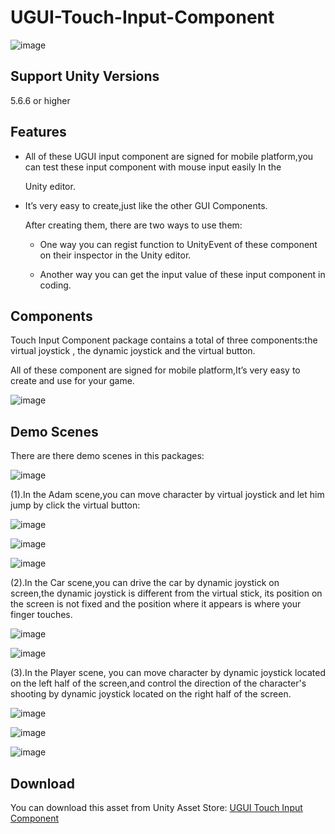 # UGUI-Touch-Input-Component
![image](https://github.com/swordmaster003/UGUI-Touch-Input-Component/blob/master/Screenshots/Cover.png)

## Support Unity Versions

5.6.6 or higher

## Features

- All of these UGUI input component are signed for mobile platform,you can test these input component with mouse input easily In the

  Unity editor.

- It’s very easy to create,just like the other GUI Components.

  After creating them, there are two ways to use them:

  * One way you can regist function to UnityEvent of these component on their inspector in the Unity editor.

  * Another way you can get the input value of these input component in coding.

## Components

Touch Input Component package contains a total of three components:the virtual joystick , the dynamic joystick and the virtual button.

All of these component are signed for mobile platform,It’s very easy to create and use for your game.

![image](https://github.com/swordmaster003/UGUI-Touch-Input-Component/blob/master/Screenshots/1.png)

## Demo Scenes

There are there demo scenes in this packages:

![image](https://github.com/swordmaster003/UGUI-Touch-Input-Component/blob/master/Screenshots/2.png)

(1).In the Adam scene,you can move character by virtual joystick and let him jump by click the virtual button:

![image](https://github.com/swordmaster003/UGUI-Touch-Input-Component/blob/master/Screenshots/3.png)

![image](https://github.com/swordmaster003/UGUI-Touch-Input-Component/blob/master/Screenshots/4.png)

![image](https://github.com/swordmaster003/UGUI-Touch-Input-Component/blob/master/Screenshots/5.png)

(2).In the Car scene,you can drive the car by dynamic joystick on screen,the dynamic joystick is different from the virtual stick, its position on the screen is not fixed and the position where it appears is where your finger touches.

![image](https://github.com/swordmaster003/UGUI-Touch-Input-Component/blob/master/Screenshots/6.png)

![image](https://github.com/swordmaster003/UGUI-Touch-Input-Component/blob/master/Screenshots/7.png)

(3).In the Player scene, you can move character by dynamic joystick located on the left half of the screen,and control the direction of the character's shooting by dynamic joystick located on the right half of the screen.

![image](https://github.com/swordmaster003/UGUI-Touch-Input-Component/blob/master/Screenshots/8.png)

![image](https://github.com/swordmaster003/UGUI-Touch-Input-Component/blob/master/Screenshots/9.png)

![image](https://github.com/swordmaster003/UGUI-Touch-Input-Component/blob/master/Screenshots/10.png)

## Download

You can download this asset from Unity Asset Store:
[UGUI Touch Input Component](https://assetstore.unity.com/packages/tools/input-management/ugui-touch-input-component-146723)
